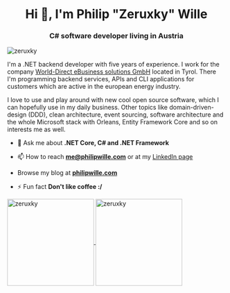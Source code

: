 <h1 align="center">Hi 👋, I'm Philip "Zeruxky" Wille</h1>
<h3 align="center">C# software developer living in Austria</h3>

<p align="left"> <img src="https://komarev.com/ghpvc/?username=zeruxky" alt="zeruxky" /> </p>

I'm a .NET backend developer with five years of experience. I work for the company <a href="https://world-direct.at" target="blank" >World-Direct eBusiness solutions GmbH</a> located in Tyrol. There I'm programming backend services, APIs and CLI applications for customers which are active in the european energy industry.

I love to use and play around with new cool open source software, which I can hopefully use in my daily business. Other topics like domain-driven-design (DDD), clean architecture, event sourcing, software architecture and the whole Microsoft stack with Orleans, Entity Framework Core and so on interests me as well.

- 💬 Ask me about **.NET Core, C# and .NET Framework**

- 📫 How to reach **<a href="mailto:me@philipwille.com" >me@philipwille.com</a>** or at my <a href="https://linkedin.com/in/philip-wille" target="blank">LinkedIn page</a>

- Browse my blog at **<a href="https://philipwille.com" >philipwille.com</a>**

- ⚡ Fun fact **Don't like coffee :/**

<a href="https://github-readme-stats.vercel.app/api?username=zeruxky">
  <img height=200 align="center" src="https://github-readme-stats.vercel.app/api?username=zeruxky&show_icons=true&theme=transparent" alt="zeruxky" />
</a>

<a href="https://github-readme-stats.vercel.app/api?username=zeruxky">
  <img height=200 align="center" src="https://github-readme-stats.vercel.app/api/top-langs/?username=zeruxky&hide=html&theme=transparent" alt="zeruxky" />
</a>
